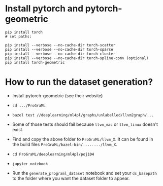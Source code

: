 
# Install pytorch and pytorch-geometric
```
pip install torch
# set paths: 

pip install --verbose --no-cache-dir torch-scatter
pip install --verbose --no-cache-dir torch-sparse
pip install --verbose --no-cache-dir torch-cluster
pip install --verbose --no-cache-dir torch-spline-conv (optional)
pip install torch-geometric
```


# How to run the dataset generation?

* Install pytorch-geometric (see their website)

* `cd .../ProGraML`
* `bazel test //deeplearning/ml4pl/graphs/unlabelled/llvm2graph/...`
*  Some of those tests should fail because `llvm_mac` or `llvm_linux` doesn't exist.
* Find and copy the above folder to `ProGraML/llvm_X`. It can be found in the build files `ProGraML/bazel-bin/......../llvm_X`.
* `cd ProGraML/deeplearning/ml4pl/poj104`
* `jupyter notebook`
* Run the `generate_programl_dataset` notebook and set your `ds_basepath` to the folder where you want the dataset folder to appear.